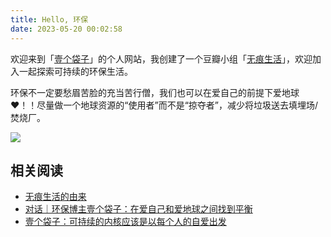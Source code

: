 ```yaml
---
title: Hello, 环保
date: 2023-05-20 00:02:58
---
```


欢迎来到「[壹个袋子](https://yigesu.com)」的个人网站，我创建了一个豆瓣小组「[无痕生活](https://www.douban.com/group/708140/)」，欢迎加入一起探索可持续的环保生活。

环保不一定要愁眉苦脸的充当苦行僧，我们也可以在爱自己的前提下爱地球❤️！！尽量做一个地球资源的“使用者”而不是“掠夺者”，减少将垃圾送去填埋场/焚烧厂。

![](/images/20230519-205549.webp)


## 相关阅读

- [无痕生活的由来](https://www.douban.com/group/topic/204581055/?dt_dapp=1)
- [对话｜环保博主壹个袋子：在爱自己和爱地球之间找到平衡](https://mp.weixin.qq.com/s/41SIHJ1e6EKN1l7kU_0cFQ)
- [壹个袋子：可持续的内核应该是以每个人的自爱出发](https://mp.weixin.qq.com/s/tobYMeVLgGsf0rmhM79FOA)
